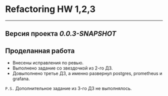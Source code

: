 # Refactoring HW 1,2,3
___

## Версия проекта _0.0.3-SNAPSHOT_

## Проделанная работа
* Внесены исправления по ревью.
* Выполнено задание со звездочкой из 2-го ДЗ.
* Довыполнено третье ДЗ, а именно развернул postgres, prometheus и grafana.

`P.S.` Дополнительное задание из 3-го ДЗ не выполнялось.
